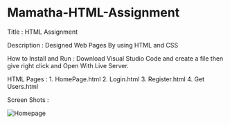 # Mamatha-HTML-Assignment


Title : HTML Assignment

Description : Designed Web Pages By using HTML and CSS

How to Install and Run : Download Visual Studio Code and create a file then give right click and Open With Live Server.

HTML Pages : 1. HomePage.html 2. Login.html 3. Register.html 4. Get Users.html

Screen Shots :

![Homepage](https://user-images.githubusercontent.com/69443309/173708854-458e4d5a-74bb-473c-938a-00291ef99539.png)

                        
